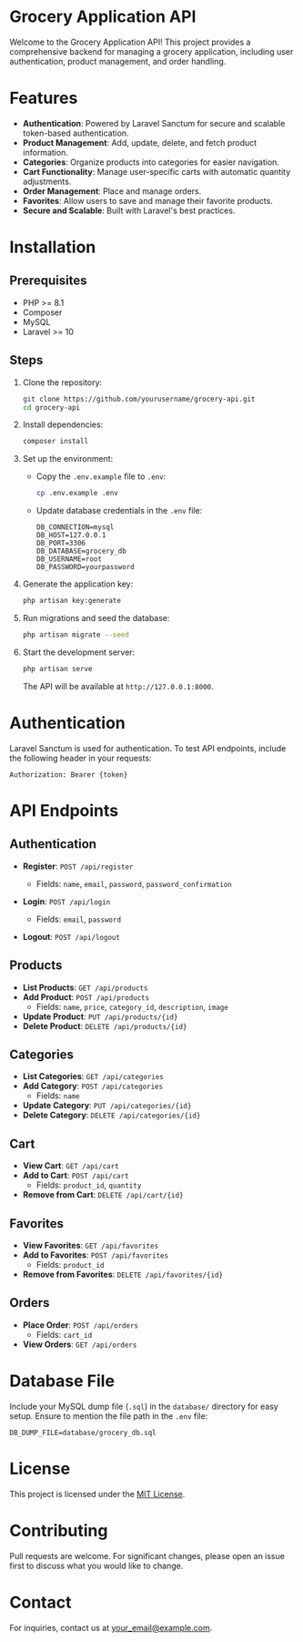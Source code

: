 # Grocery Application API

Welcome to the Grocery Application API! This project provides a comprehensive backend for managing a grocery application, including user authentication, product management, and order handling.

# Features

- **Authentication**: Powered by Laravel Sanctum for secure and scalable token-based authentication.
- **Product Management**: Add, update, delete, and fetch product information.
- **Categories**: Organize products into categories for easier navigation.
- **Cart Functionality**: Manage user-specific carts with automatic quantity adjustments.
- **Order Management**: Place and manage orders.
- **Favorites**: Allow users to save and manage their favorite products.
- **Secure and Scalable**: Built with Laravel's best practices.

# Installation

## Prerequisites

- PHP >= 8.1
- Composer
- MySQL
- Laravel >= 10

## Steps

1. Clone the repository:

   ```bash
   git clone https://github.com/yourusername/grocery-api.git
   cd grocery-api
   ```

2. Install dependencies:

   ```bash
   composer install
   ```

3. Set up the environment:
   - Copy the `.env.example` file to `.env`:
     ```bash
     cp .env.example .env
     ```
   - Update database credentials in the `.env` file:
     ```env
     DB_CONNECTION=mysql
     DB_HOST=127.0.0.1
     DB_PORT=3306
     DB_DATABASE=grocery_db
     DB_USERNAME=root
     DB_PASSWORD=yourpassword
     ```

4. Generate the application key:

   ```bash
   php artisan key:generate
   ```

5. Run migrations and seed the database:

   ```bash
   php artisan migrate --seed
   ```

6. Start the development server:

   ```bash
   php artisan serve
   ```

   The API will be available at `http://127.0.0.1:8000`.

# Authentication

Laravel Sanctum is used for authentication. To test API endpoints, include the following header in your requests:

```http
Authorization: Bearer {token}
```

# API Endpoints

## Authentication

- **Register**: `POST /api/register`
  - Fields: `name`, `email`, `password`, `password_confirmation`

- **Login**: `POST /api/login`
  - Fields: `email`, `password`

- **Logout**: `POST /api/logout`

## Products

- **List Products**: `GET /api/products`
- **Add Product**: `POST /api/products`
  - Fields: `name`, `price`, `category_id`, `description`, `image`
- **Update Product**: `PUT /api/products/{id}`
- **Delete Product**: `DELETE /api/products/{id}`

## Categories

- **List Categories**: `GET /api/categories`
- **Add Category**: `POST /api/categories`
  - Fields: `name`
- **Update Category**: `PUT /api/categories/{id}`
- **Delete Category**: `DELETE /api/categories/{id}`

## Cart

- **View Cart**: `GET /api/cart`
- **Add to Cart**: `POST /api/cart`
  - Fields: `product_id`, `quantity`
- **Remove from Cart**: `DELETE /api/cart/{id}`

## Favorites

- **View Favorites**: `GET /api/favorites`
- **Add to Favorites**: `POST /api/favorites`
  - Fields: `product_id`
- **Remove from Favorites**: `DELETE /api/favorites/{id}`

## Orders

- **Place Order**: `POST /api/orders`
  - Fields: `cart_id`
- **View Orders**: `GET /api/orders`

# Database File

Include your MySQL dump file (`.sql`) in the `database/` directory for easy setup. Ensure to mention the file path in the `.env` file:

```env
DB_DUMP_FILE=database/grocery_db.sql
```

# License

This project is licensed under the [MIT License](LICENSE).

# Contributing

Pull requests are welcome. For significant changes, please open an issue first to discuss what you would like to change.

# Contact

For inquiries, contact us at [your_email@example.com](mailto:your_email@example.com).

